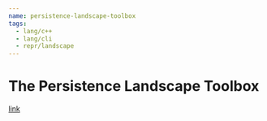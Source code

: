 ```yaml
---
name: persistence-landscape-toolbox
tags:
  - lang/c++
  - lang/cli
  - repr/landscape
---
```


# The Persistence Landscape Toolbox

[link](https://www2.math.upenn.edu/~dlotko/persistenceLandscape.html)